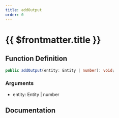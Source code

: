 ```yaml
---
title: addOutput
order: 0
---
```


# {{ $frontmatter.title }}

## Function Definition

```ts
public addOutput(entity: Entity | number): void;
```

### Arguments

* entity: Entity | number

## Documentation

<!--@include: ./parts/addOutput.md-->
